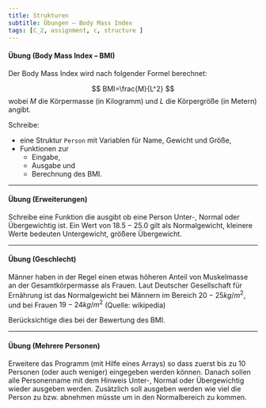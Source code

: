 ```yaml
---
title: Strukturen
subtitle: Übungen – Body Mass Index
tags: [C_2, assignment, c, structure ]
---
```


<script src="https://cdn.mathjax.org/mathjax/latest/MathJax.js?config=TeX-AMS-MML_HTMLorMML" type="text/javascript"></script>

#### Übung (Body Mass Index – BMI)

Der Body Mass Index wird nach folgender Formel berechnet:

$$
BMI=\frac{M}{L^2}
$$
wobei $M$ die Körpermasse (in Kilogramm) und $L$ die Körpergröße (in Metern) angibt.

Schreibe:

- eine Struktur `Person` mit Variablen für Name, Gewicht und Größe,
- Funktionen zur 
  - Eingabe,
  - Ausgabe und
  - Berechnung des BMI.

---

#### Übung (Erweiterungen)
Schreibe eine Funktion die ausgibt ob eine Person Unter-, Normal oder Übergewichtig ist. Ein Wert von $18.5-25.0$ gilt als Normalgewicht, kleinere Werte bedeuten Untergewicht, größere Übergewicht.

---

#### Übung (Geschlecht)

Männer haben in der Regel einen etwas höheren Anteil von Muskelmasse an der Gesamtkörpermasse als Frauen. Laut Deutscher Gesellschaft für Ernährung ist das Normalgewicht bei Männern im Bereich $20-25 kg/m^2$, und bei Frauen $19-24 kg/m^2$ (Quelle: wikipedia)

Berücksichtige dies bei der Bewertung des BMI.

---

#### Übung (Mehrere Personen)

Erweitere das Programm (mit Hilfe eines Arrays) so dass zuerst bis zu 10 Personen (oder auch weniger) eingegeben werden können. Danach sollen alle Personenname mit dem Hinweis Unter-, Normal oder Übergewichtig wieder ausgeben werden. Zusätzlich soll ausgeben werden wie viel die Person zu bzw. abnehmen müsste um in den Normalbereich zu kommen.
